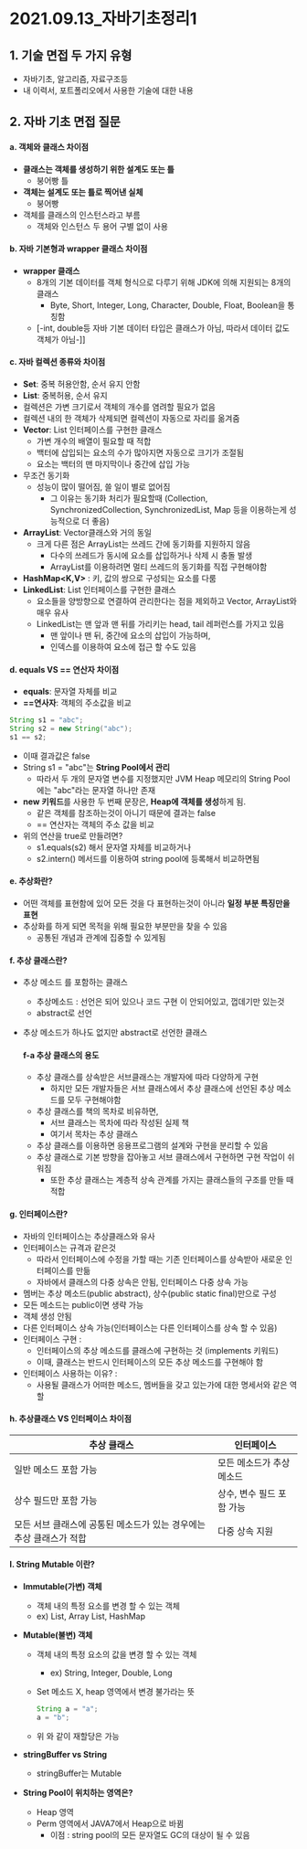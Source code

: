 # 2021.09.13_자바기초정리1

## 1. 기술 면접 두 가지 유형

- 자바기초, 알고리즘, 자료구조등
- 내 이력서, 포트폴리오에서 사용한 기술에 대한 내용

## 2. 자바 기초 면접 질문

#### a. 객체와 클래스 차이점

- **클래스는 객체를 생성하기 위한 설계도 또는 틀** 
  - 붕어빵 틀
- **객체는 설계도 또는 틀로 찍어낸 실체**
  - 붕어빵
- 객체를 클래스의 인스턴스라고 부름
  - 객체와 인스턴스 두 용어 구별 없이 사용

#### b. 자바 기본형과 wrapper 클래스 차이점

- **wrapper 클래스**
  - 8개의 기본 데이터를 객체 형식으로 다루기 위해  JDK에 의해 지원되는 8개의 클래스
    - Byte, Short, Integer, Long, Character, Double, Float, Boolean을 통칭함
  - [-int, double등 자바 기본 데이터 타입은 클래스가 아님, 따라서 데이터 값도 객체가 아님-]]

#### c. 자바 컬렉션 종류와 차이점

- **Set**: 중복 허용안함, 순서 유지 안함
- **List**: 중복허용, 순서 유지
- 컬렉션은 가변 크기로서 객체의 개수를 염려할 필요가 없음
- 컬렉션 내의 한 객체가 삭제되면 컬렉션이 자동으로 자리를 옮겨줌
- **Vector**: List 인터페이스를 구현한 클래스
  - 가변 개수의 배열이 필요할 때 적합
  - 백터에 삽입되는 요소의 수가 많아지면 자동으로 크기가 조절됨
  - 요소는 백터의 맨 마지막이나 중간에 삽입 가능
- 무조건 동기화 
  - 성능이 많이 떨어짐, 쓸 일이 별로 없어짐 
    - 그 이유는 동기화 처리가 필요할때 (Collection, SynchronizedCollection, SynchronizedList, Map 등을 이용하는게 성능적으로 더 좋음)
- **ArrayList**: Vector클래스와 거의 동일
  - 크게 다른 점은 ArrayList는 쓰레드 간에 동기화를 지원하지 않음
    - 다수의 쓰레드가 동시에 요소를 삽입하거나 삭제 시 충돌 발생
    - ArrayList를 이용하려면 멀티 쓰레드의 동기화를 직접 구현해야함
- **HashMap<K,V>** : 키, 값의 쌍으로 구성되는 요소를 다룸
- **LinkedList**: List 인터페이스를 구현한 클래스
  - 요소들을 양방향으로 연결하여 관리한다는 점을 제외하고 Vector, ArrayList와 매우 유사
  - LinkedList는 맨 앞과 맨 뒤를 가리키는 head, tail 레퍼런스를 가지고 있음
    - 맨 앞이나 맨 뒤, 중간에 요소의 삽입이 가능하며,
    - 인덱스를 이용하여 요소에 접근 할 수도 있음

#### d. equals VS == 연산자 차이점

- **equals**: 문자열 자체를 비교
- **==연사자**: 객체의 주소값을 비교

```java
String s1 = "abc";
String s2 = new String("abc");
s1 == s2;
```

-  이때 결과값은 false
  - String s1 = "abc"는 **String Pool에서 관리**
    - 따라서 두 개의 문자열 변수를 지정했지만 JVM Heap 메모리의 String Pool에는 "abc"라는 문자열 하나만 존재
  - **new 키워드**를 사용한 두 번째 문장은, **Heap에 객체를 생성**하게 됨.
    - 같은 객체를 참조하는것이 아니기 때문에 결과는 false
    - == 연산자는 객체의 주소 값을 비교
- 위의 연산을 true로 만들려면?
  - s1.equals(s2) 해서 문자열 자체를 비교하거나
  - s2.intern() 메서드를 이용하여 string pool에 등록해서 비교하면됨

#### e. 추상화란?

- 어떤 객체를 표현함에 있어 모든 것을 다 표현하는것이 아니라 **일정 부분 특징만을 표현**
- 추상화를 하게 되면 목적을 위해 필요한 부분만을 찾을 수 있음
  - 공통된 개념과 관계에 집중할 수 있게됨

#### f. 추상 클래스란?

- 추상 메소드 를 포함하는 클래스

  - 추상메소드 : 선언은 되어 있으나 코드 구현 이 안되어있고, 껍데기만 있는것
  - abstract로 선언

- 추상 메소드가 하나도 없지만 abstract로 선언한 클래스

  #### f-a 추상 클래스의 용도

  - 추상 클래스를 상속받은 서브클래스는 개발자에 따라 다양하게 구현
    - 하지만 모든 개발자들은 서브 클래스에서 추상 클래스에 선언된 추상 메소드를 모두 구현해야함
  - 추상 클래스를 책의 목차로 비유하면, 
    - 서브 클래스는  목차에 따라 작성된 실제 책
    - 여기서 목차는 추상 클래스
  - 추상 클래스를 이용하면 응용프로그램의 설계와 구현을 분리할 수 있음
  - 추상 클래스로 기본 방향을 잡아놓고 서브 클래스에서 구현하면 구현 작업이 쉬워짐
    - 또한 추상 클래스는 계층적 상속 관계를 가지는 클래스들의 구조를 만들 때 적합

#### g. 인터페이스란?

- 자바의 인터페이스는 추상클래스와 유사
- 인터페이스는 규격과 같은것 
  - 따라서 인터페이스에 수정을 가할 때는 기존 인터페이스를 상속받아 새로운 인터페이스를 만듦
  - 자바에서 클래스의 다중 상속은 안됨, 인터페이스 다중 상속 가능
- 멤버는 추상 메소드(public abstract), 상수(public static final)만으로 구성
- 모든 메소드는 public이면 생략 가능
- 객체 생성 안됨
- 다른 인터페이스 상속 가능(인터페이스는 다른 인터페이스를 상속 할 수 있음)
- 인터페이스 구현 :
  - 인터페이스의 추상 메소드를 클래스에 구현하는 것 (implements 키워드)
  - 이때, 클래스는 반드시 인터페이스의 모든 추상 메소드를 구현해야 함
- 인터페이스 사용하는 이유? :
  - 사용될 클래스가 어떠한 메소드, 멤버들을 갖고 있는가에 대한 명세서와 같은 역할

#### h. 추상클래스 VS 인터페이스 차이점

| 추상 클래스                                                  | 인터페이스                |
| ------------------------------------------------------------ | ------------------------- |
| 일반 메소드 포함 가능                                        | 모든 메소드가 추상 메소드 |
| 상수 필드만 포함 가능                                        | 상수, 변수 필드 포함 가능 |
| 모든 서브 클래스에 공통된 메소드가 있는 경우에는 추상 클래스가 적합 | 다중 상속 지원            |

#### I. String Mutable 이란?

- **Immutable(가변) 객체** 

  -  객체 내의 특정 요소를 변경 할 수 있는 객체 
    - ex) List, Array List, HashMap

- **Mutable(불변) 객체**

  - 객체 내의 특정 요소의 값을 변경 할 수 있는 객체 

    - ex) String, Integer, Double, Long

  - Set 메소드 X, heap 영역에서 변경 불가라는 뜻

    ```java
    String a = "a";
    a = "b"; 
    ```

  -  위 와 같이 재할당은 가능

- **stringBuffer vs String**

  - stringBuffer는 Mutable

- **String Pool이 위치하는 영역은?**

  - Heap 영역
  - Perm 영역에서 JAVA7에서 Heap으로 바뀜
    - 이점 : string pool의 모든 문자열도 GC의 대상이 될 수 있음